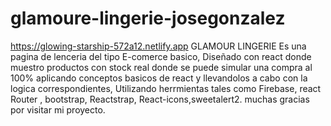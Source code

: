 # glamoure-lingerie-josegonzalez
https://glowing-starship-572a12.netlify.app
GLAMOUR LINGERIE  Es una pagina de lenceria del tipo E-comerce basico, Diseñado con react donde muestro productos con stock real donde se puede simular una compra al 100% aplicando conceptos basicos de react y llevandolos a cabo con la logica correspondientes, Utilizando herrmientas tales como Firebase, react Router , bootstrap, Reactstrap, React-icons,sweetalert2. muchas gracias por visitar mi proyecto.
